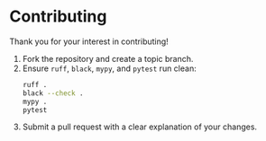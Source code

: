 # Contributing

Thank you for your interest in contributing!

1. Fork the repository and create a topic branch.
2. Ensure `ruff`, `black`, `mypy`, and `pytest` run clean:
   ```bash
   ruff .
   black --check .
   mypy .
   pytest
   ```
3. Submit a pull request with a clear explanation of your changes.
